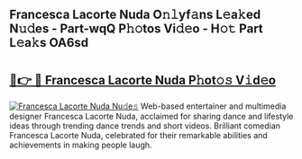 ## Francesca Lacorte Nuda O𝚗𝚕yf𝚊ns L𝚎a𝚔ed N𝚞𝚍es - Part-wqQ P𝚑𝚘tos Vi𝚍𝚎o - H𝚘𝚝 Part L𝚎a𝚔s OA6sd

# <h2><a href="http://kfdciu9.oniu.top/?m=Francesca+Lacorte+Nuda">🔗👉 🔴 Francesca Lacorte Nuda P𝚑ot𝚘𝚜 V𝚒d𝚎o</a></h2>

[![Francesca Lacorte Nuda Nu𝚍e𝚜](https://i.imgur.com/0qMVB7G.gif)](http://kfdciu9.oniu.top/?m=Francesca+Lacorte+Nuda)
Web-based entertainer and multimedia designer Francesca Lacorte Nuda, acclaimed for sharing dance and lifestyle ideas through trending dance trends and short videos. Brilliant comedian Francesca Lacorte Nuda, celebrated for their remarkable abilities and achievements in making people laugh.  
